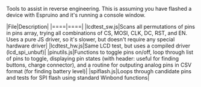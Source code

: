 Tools to assist in reverse engineering. This is assuming you have flashed a device with Espruino and it's running a console window.

|File|Description|
|====|====|
|lcdtest_sw.js|Scans all permutations of pins in pins array, trying all combinations of CS, MOSI, CLK, DC, RST, and EN. Uses a pure JS driver, so it's slower, but doesn't require any special hardware driver|
|lcdtest_hw.js|Same LCD test, but uses a compiled driver (lcd_spi_unbuf)|
|pinutils.js|Functions to toggle pins on/off, loop through list of pins to toggle, displaying pin states (with header: useful for finding buttons, charge connector), and a routine for outputing analog pins in CSV format (for finding battery level)|
|spiflash.js|Loops through candidate pins and tests for SPI flash using standard Winbond functions|
